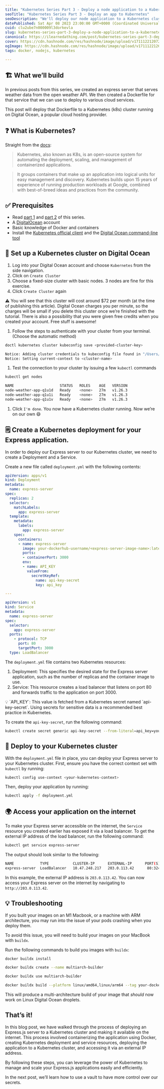 ```yaml
---
title: "Kubernetes Series Part 3 - Deploy a node application to a Kubernetes cluster"
seoTitle: "Kubernetes Series Part 3 - Deploy an app to Kubernetes"
seoDescription: "We'll deploy our node application to a Kubernetes cluster using Digital Ocean as our cloud service."
datePublished: Sat Apr 08 2023 23:00:00 GMT+0000 (Coordinated Universal Time)
cuid: clu2ube7n000009l3dorkevla
slug: kubernetes-series-part-3-deploy-a-node-application-to-a-kubernetes-cluster
canonical: https://ilearnedathing.com/post/kubernetes-series-part-3-deploy-a-node-application-to-a-kubernetes-cluster
cover: https://cdn.hashnode.com/res/hashnode/image/upload/v1711122120723/5a523ae1-41c5-484f-828d-da633c46571d.jpeg
ogImage: https://cdn.hashnode.com/res/hashnode/image/upload/v1711122126248/716b10db-3db6-4256-9e7b-622aa27f29ba.jpeg
tags: docker, nodejs, kubernetes

---
```


## 🏗️ What we’ll build

In previous posts from this series, we created an express server that serves weather data from the open weather API. We then created a Dockerfile for that service that we can use to deploy to various cloud services.

This post will deploy that Dockerfile to a Kubernetes (k8s) cluster running on Digital Ocean, a popular cloud hosting provider.

## ❓ What is Kubernetes?

Straight from the [docs](https://kubernetes.io):

> Kubernetes, also known as K8s, is an open-source system for automating the deployment, scaling, and management of containerized applications.

> It groups containers that make up an application into logical units for easy management and discovery. Kubernetes builds upon 15 years of experience of running production workloads at Google, combined with best-of-breed ideas and practices from the community.

## ✅ Prerequisites

- Read [part 1](https://www.ilearnedathing.com/post/kubernetes-series-part-1-build-an-express-api) and [part 2](https://www.ilearnedathing.com/post/kubernetes-series-part-2-containerize-a-node-application) of this series.
- A [DigitalOcean](https://digitalocean.com) account
- Basic knowledge of Docker and containers
- Install the [Kubernetes official client](https://kubernetes.io/docs/tasks/tools/) and the [Digital Ocean command-line tool](https://docs.digitalocean.com/reference/doctl/how-to/install/)

## 🌊 Set up a Kubernetes cluster on Digital Ocean

1. Log into your Digital Ocean account and choose `Kubernetes` from the side navigation.
2. Click on `Create Cluster`
3. Choose a fixed-size cluster with basic nodes. 3 nodes are fine for this exercise.
4. Click `Create Cluster` again

<aside>
⚠️ You will see that this cluster will cost around $72 per month (at the time of publishing this article). Digital Ocean charges you per minute, so the charges will be small if you delete this cluster once we’re finished with the tutorial. There is also a possibility that you were given free credits when you created your account. Free stuff is awesome!

</aside>

1. Follow the steps to authenticate with your cluster from your terminal. (Choose the automatic method)

```bash
doctl kubernetes cluster kubeconfig save <provided-cluster-key>
```

```bash
Notice: Adding cluster credentials to kubeconfig file found in "/Users/<username>/.kube/config"
Notice: Setting current-context to <cluster-name>
```

1. Test the connection to your cluster by issuing a few `kubectl` commands

```bash
kubectl get nodes
```

```bash
NAME                     STATUS   ROLES    AGE   VERSION
node-weather-app-q1u1d   Ready    <none>   27m   v1.26.3
node-weather-app-q1u1i   Ready    <none>   27m   v1.26.3
node-weather-app-q1u1v   Ready    <none>   27m   v1.26.3
```

1. Click `I'm done`. You now have a Kubernetes cluster running. Now we’re on our own 😄

## 🗒️ Create a Kubernetes deployment for your Express application.

In order to deploy our Express server to our Kubernetes cluster, we need to create a Deployment and a Service.

Create a new file called `deployment.yml` with the following contents:

```yaml
apiVersion: apps/v1
kind: Deployment
metadata:
  name: express-server
spec:
  replicas: 2
  selector:
    matchLabels:
      app: express-server
  template:
    metadata:
      labels:
        app: express-server
    spec:
      containers:
      - name: express-server
        image: your-dockerhub-username/<express-server-image-name>:latest
        ports:
        - containerPort: 3000
        env:
        - name: API_KEY
          valueFrom:
            secretKeyRef:
              name: api-key-secret
              key: api_key

---

apiVersion: v1
kind: Service
metadata:
  name: express-server
spec:
  selector:
    app: express-server
  ports:
    - protocol: TCP
      port: 80
      targetPort: 3000
  type: LoadBalancer
```

The `deployment.yml` file contains two Kubernetes resources:

1. Deployment: This specifies the desired state for the Express server application, such as the number of replicas and the container image to use.
2. Service: This resource creates a load balancer that listens on port 80 and forwards traffic to the application on port 3000.

<aside>
💡 `API_KEY`: This value is fetched from a Kubernetes secret named `api-key-secret`. Using secrets for sensitive data is a recommended best practice in Kubernetes.

</aside>

To create the `api-key-secret`, run the following command:

```bash
kubectl create secret generic api-key-secret --from-literal=api_key=your-api-key-value
```

## 🚀 Deploy to your Kubernetes cluster

With the `deployment.yml` file in place, you can deploy your Express server to your Kubernetes cluster. First, ensure you have the correct context set with `kubectl` by running:

```bash
kubectl config use-context <your-kubernetes-context>
```

Then, deploy your application by running:

```bash
kubectl apply -f deployment.yml
```

## 🌍 Access your application on the internet

To make your Express server accessible on the internet, the `Service` resource you created earlier has exposed it via a load balancer. To get the external IP address of the load balancer, run the following command:

```bash
kubectl get service express-server
```

The output should look similar to the following:

```bash
NAME            TYPE           CLUSTER-IP      EXTERNAL-IP      PORT(S)        AGE
express-server  LoadBalancer   10.47.248.217   203.0.113.42      80:32426/TCP   5m
```

In this example, the external IP address is `203.0.113.42`. You can now access your Express server on the internet by navigating to `http://203.0.113.42`.

## 💡 Troubleshooting

If you built your images on an M1 Macbook, or a machine with ARM architecture, you may run into the issue of your pods crashing when you deploy them.

To avoid this issue, you will need to build your images on your MacBook with `buildx`.

Run the following commands to build you images with `buildx`:

```bash
docker buildx install

docker buildx create --name multiarch-builder

docker buildx use multiarch-builder

docker buildx build --platform linux/amd64,linux/arm64 --tag your-dockerhub-username/<express-server-image-name>:latest --push .
```

This will produce a multi-architecture build of your image that *should* now work on Linux Digital Ocean droplets.

## That’s it!

In this blog post, we have walked through the process of deploying an Express.js server to a Kubernetes cluster and making it available on the internet. This process involved containerizing the application using Docker, creating Kubernetes deployment and service resources, deploying the application to a Kubernetes cluster, and accessing it via an external IP address.

By following these steps, you can leverage the power of Kubernetes to manage and scale your Express.js applications easily and efficiently.

In the next post, we’ll learn how to use a vault to have more control over our secrets.